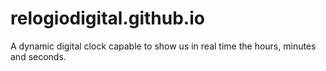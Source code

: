 # relogiodigital.github.io
A dynamic digital clock capable to show us in real time the hours, minutes and seconds.
